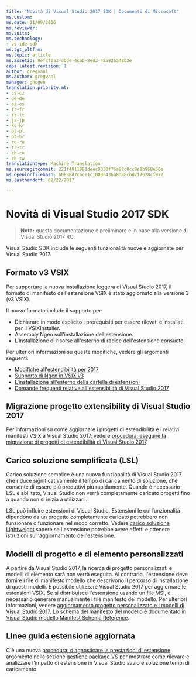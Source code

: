 ```yaml
---
title: "Novità di Visual Studio 2017 SDK | Documenti di Microsoft"
ms.custom: 
ms.date: 11/09/2016
ms.reviewer: 
ms.suite: 
ms.technology:
- vs-ide-sdk
ms.tgt_pltfrm: 
ms.topic: article
ms.assetid: 9efcf0a3-dbde-4cab-8ed3-425826a48b2e
caps.latest.revision: 1
author: gregvanl
ms.author: gregvanl
manager: ghogen
translation.priority.mt:
- cs-cz
- de-de
- es-es
- fr-fr
- it-it
- ja-jp
- ko-kr
- pl-pl
- pt-br
- ru-ru
- tr-tr
- zh-cn
- zh-tw
translationtype: Machine Translation
ms.sourcegitcommit: 221f4911981deec0330f76a82c0cc8a1b968e56e
ms.openlocfilehash: 60898d7cace1c10006436a8d98cbd7f7628cf972
ms.lasthandoff: 02/22/2017

---
```

# <a name="what39s-new-in-the-visual-studio-2017-sdk"></a>Novità di Visual Studio 2017 SDK

>**Nota:** questa documentazione è preliminare e in base alla versione di Visual Studio 2017 RC.

Visual Studio SDK include le seguenti funzionalità nuove e aggiornate per Visual Studio 2017.

## <a name="vsix-v3-format"></a>Formato v3 VSIX

Per supportare la nuova installazione leggera di Visual Studio 2017, il formato di manifesto dell'estensione VSIX è stato aggiornato alla versione 3 (v3 VSIX).

Il nuovo formato include il supporto per:

* Dichiarare in modo esplicito i prerequisiti per essere rilevati e installati per il VSIXInstaller.
* Assembly Ngen sull'installazione dell'estensione.
* L'installazione di risorse all'esterno di radice dell'estensione consueto.

Per ulteriori informazioni su queste modifiche, vedere gli argomenti seguenti:

* [Modifiche all'estendibilità per 2017](breaking-changes-2017.md)
* [Supporto di Ngen in VSIX v3](ngen-support.md)
* [L'installazione all'esterno della cartella di estensioni](set-install-root.md)
* [Domande frequenti relative all'estensibilità di Visual Studio 2017](faq-2017.md)

## <a name="migrating-extensibility-project-to-visual-studio-2017"></a>Migrazione progetto extensibility di Visual Studio 2017

Per informazioni su come aggiornare i progetti di estendibilità e i relativi manifesti VSIX a Visual Studio 2017, vedere [procedura: eseguire la migrazione di progetti di estendibilità di Visual Studio 2017](how-to-migrate-extensibility-projects-to-visual-studio-2017.md).

## <a name="lightweight-solution-load-lsl"></a>Carico soluzione semplificata (LSL)

Carico soluzione semplice è una nuova funzionalità di Visual Studio 2017 che riduce significativamente il tempo di caricamento di soluzione, che consente di essere più produttivi più rapidamente. Quando è necessario LSL è abilitato, Visual Studio non verrà completamente caricato progetti fino a quando non si inizia a utilizzarli.

LSL può influire estensioni di Visual Studio. Estensioni le cui funzionalità dipendono da un progetto completamente caricato potrebbero non funzionare o funzionare nel modo corretto. Vedere [carico soluzione Lightweight](lightweight-solution-load-extension-impact.md) sapere se l'estensione potrebbe avere effetti e ottenere istruzioni sull'aggiornamento dell'estensione.

## <a name="custom-project-and-item-templates"></a>Modelli di progetto e di elemento personalizzati

A partire da Visual Studio 2017, la ricerca di progetto personalizzati e modelli di elemento sarà non verrà eseguita. Al contrario, l'estensione deve fornire i file di manifesto modello che descrivono il percorso di installazione di questi modelli. È possibile utilizzare Visual Studio 2017 per aggiornare le estensioni VSIX. Se si distribuisce l'estensione usando un file MSI, è necessario generare manualmente i file manifesto del modello. Per ulteriori informazioni, vedere [aggiornamento progetto personalizzato e i modelli di Visual Studio 2017](../extensibility/upgrading-custom-project-and-item-templates-for-visual-studio-2017.md). Lo schema del manifesto del modello è documentato in [Visual Studio modello Manifest Schema Reference](../extensibility/visual-studio-template-manifest-schema-reference.md).

## <a name="updated-extension-performance-guidelines"></a>Linee guida estensione aggiornata

C'è una nuova [procedura: diagnosticare le prestazioni di estensione](how-to-diagnose-extension-performance.md) argomento nella sezione [gestione package VS](managing-vspackages.md) per mostrare come rilevare e analizzare l'impatto di estensione in Visual Studio avvio e soluzione tempi di caricamento.

